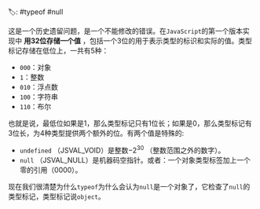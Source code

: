 🏷: #typeof #null

这是一个历史遗留问题，是一个不能修改的错误。在`JavaScript`的第一个版本实现中 **用32位存储一个值** ，包括一个3位的用于表示类型的标识和实际的值。类型标记存储在低位上，一共有5种：

- `000`：对象
- `1`：整数
- `010`：浮点数
- `100`：字符串
- `110`：布尔

也就是说，最低位如果是1，那么类型标记只有1位长；如果是0，那么类型标记有3位长，为4种类型提供两个额外的位。有两个值是特殊的:

- `undefined` （JSVAL_VOID）是整数−2<sup>30</sup> （整数范围之外的数字）。
- `null` （JSVAL_NULL）是机器码空指针。或者：一个对象类型标签加上一个零的引用（0000）。

现在我们很清楚为什么`typeof`为什么会认为`null`是一个对象了，它检查了`null`的类型标记，类型标记说`object`。
